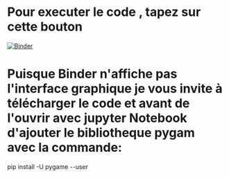 # Pour executer le code , tapez sur cette bouton
[![Binder](https://mybinder.org/badge_logo.svg)](https://mybinder.org/v2/gh/ChirineJlidi/Projet_Algo/main?filepath=NReines.ipynb)
# Puisque Binder n'affiche pas l'interface graphique je vous invite à télécharger le code et avant de l'ouvrir avec jupyter Notebook d'ajouter le bibliotheque pygam avec la commande:
pip install -U pygame --user
